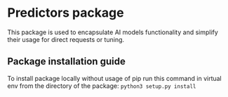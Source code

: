 # Predictors package

This package is used to encapsulate AI models functionality and simplify their usage for direct requests or tuning.

## Package installation guide
To install package locally without usage of pip run this command in virtual env from the directory of the package:
`python3 setup.py install`